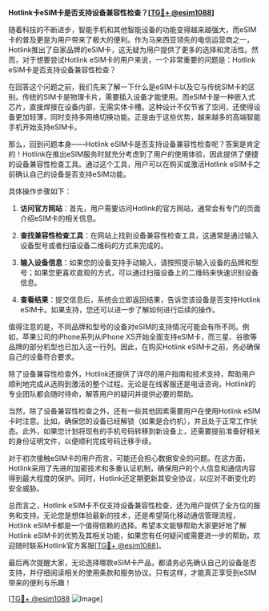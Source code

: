 **Hotlink卡eSIM卡是否支持设备兼容性检查？[[TG💪+ @esim1088](https://t.me/s/esim1088)]**

随着科技的不断进步，智能手机和其他智能设备的功能变得越来越强大，而eSIM卡的普及更是为用户带来了极大的便利。作为马来西亚领先的电信运营商之一，Hotlink推出了自家品牌的eSIM卡，这无疑为用户提供了更多的选择和灵活性。然而，对于想要尝试Hotlink eSIM卡的用户来说，一个非常重要的问题是：Hotlink eSIM卡是否支持设备兼容性检查？

在回答这个问题之前，我们先来了解一下什么是eSIM卡以及它与传统SIM卡的区别。传统的SIM卡是物理卡片，需要插入设备才能使用。而eSIM卡是一种嵌入式芯片，直接焊接在设备内部，无需实体卡槽。这种设计不仅节省了空间，还使得设备更加轻薄，同时支持多网络切换功能。正是由于这些优势，越来越多的高端智能手机开始支持eSIM卡。

那么，回到问题本身——Hotlink eSIM卡是否支持设备兼容性检查呢？答案是肯定的！Hotlink在推出eSIM服务时就充分考虑到了用户的使用体验，因此提供了便捷的设备兼容性检查工具。通过这个工具，用户可以在购买或激活Hotlink eSIM卡之前确认自己的设备是否支持eSIM功能。

具体操作步骤如下：

1. **访问官方网站**：首先，用户需要访问Hotlink的官方网站，通常会有专门的页面介绍eSIM卡的相关信息。
   
2. **查找兼容性检查工具**：在网站上找到设备兼容性检查工具，这通常是通过输入设备型号或者扫描设备二维码的方式来完成的。

3. **输入设备信息**：如果您的设备支持手动输入，请按照提示输入设备的品牌和型号；如果您更喜欢直观的方式，可以通过扫描设备上的二维码来快速识别设备信息。

4. **查看结果**：提交信息后，系统会立即返回结果，告诉您该设备是否支持Hotlink eSIM卡。如果支持，您还可以进一步了解如何进行后续的操作。

值得注意的是，不同品牌和型号的设备对eSIM的支持情况可能会有所不同。例如，苹果公司的iPhone系列从iPhone XS开始全面支持eSIM卡，而三星、谷歌等品牌的部分机型也已加入这一行列。因此，在购买Hotlink eSIM卡之前，务必确保自己的设备符合要求。

除了设备兼容性检查外，Hotlink还提供了详尽的用户指南和技术支持，帮助用户顺利地完成从选购到激活的整个过程。无论是在线客服还是电话咨询，Hotlink的专业团队都会随时待命，解答用户的疑问并提供必要的帮助。

当然，除了设备兼容性检查之外，还有一些其他因素需要用户在使用Hotlink eSIM卡时注意。比如，确保您的设备已经解锁（如果是合约机），并且处于正常工作状态。此外，如果您计划将现有的手机号码转移到新设备上，还需要提前准备好相关的身份证明文件，以便顺利完成号码迁移手续。

对于初次接触eSIM卡的用户而言，可能还会担心数据安全的问题。在这方面，Hotlink采用了先进的加密技术和多重认证机制，确保用户的个人信息和通信内容得到最大程度的保护。同时，Hotlink还定期更新其安全协议，以应对不断变化的安全威胁。

总而言之，Hotlink eSIM卡不仅支持设备兼容性检查，还为用户提供了全方位的服务和支持。无论您是想体验最新的技术，还是希望简化移动通信管理流程，Hotlink eSIM卡都是一个值得信赖的选择。希望本文能够帮助大家更好地了解Hotlink eSIM卡的优势及其相关功能，如果您有任何疑问或需要进一步的帮助，欢迎随时联系Hotlink官方客服[[TG💪+ @esim1088](https://t.me/s/esim1088)]。

最后再次提醒大家，无论选择哪款eSIM卡产品，都请务必先确认自己的设备是否支持，并仔细阅读相关的使用条款和服务协议。只有这样，才能真正享受到eSIM带来的便利与乐趣！

[[TG💪+ @esim1088](https://t.me/s/esim1088) ![Image](https://i.postimg.cc/4NQfJmqS/Snipaste-2025-05-13-00-14-12.png)]